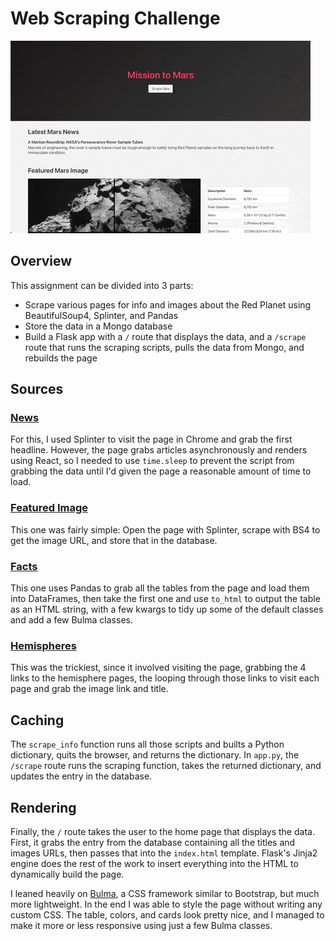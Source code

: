 # Web Scraping Challenge

![flask app screen recording](images/mars-screen-record.gif)

## Overview

This assignment can be divided into 3 parts:

- Scrape various pages for info and images about the Red Planet using BeautifulSoup4, Splinter, and Pandas
- Store the data in a Mongo database
- Build a Flask app with a `/` route that displays the data, and a `/scrape` route that runs the scraping scripts, pulls the data from Mongo, and rebuilds the page

## Sources

### [News](https://mars.nasa.gov/news/)

For this, I used Splinter to visit the page in Chrome and grab the first headline. However, the page grabs articles asynchronously and renders using React, so I needed to use `time.sleep` to prevent the script from grabbing the data until I'd given the page a reasonable amount of time to load.

### [Featured Image](https://www.jpl.nasa.gov/spaceimages/?search=&category=Mars)

This one was fairly simple: Open the page with Splinter, scrape with BS4 to get the image URL, and store that in the database.

### [Facts](https://space-facts.com/mars/)

This one uses Pandas to grab all the tables from the page and load them into DataFrames, then take the first one and use `to_html` to output the table as an HTML string, with a few kwargs to tidy up some of the default classes and add a few Bulma classes.

### [Hemispheres](https://astrogeology.usgs.gov/search/results?q=hemisphere+enhanced&k1=target&v1=Mars)

This was the trickiest, since it involved visiting the page, grabbing the 4 links to the hemisphere pages, the looping through those links to visit each page and grab the image link and title.

## Caching

The `scrape_info` function runs all those scripts and builts a Python dictionary, quits the browser, and returns the dictionary. In `app.py`, the `/scrape` route runs the scraping function, takes the returned dictionary, and updates the entry in the database.

## Rendering

Finally, the `/` route takes the user to the home page that displays the data. First, it grabs the entry from the database containing all the titles and images URLs, then passes that into the `index.html` template. Flask's Jinja2 engine does the rest of the work to insert everything into the HTML to dynamically build the page.

I leaned heavily on [Bulma](https://bulma.io/), a CSS framework similar to Bootstrap, but much more lightweight. In the end I was able to style the page without writing any custom CSS. The table, colors, and cards look pretty nice, and I managed to make it more or less responsive using just a few Bulma classes.